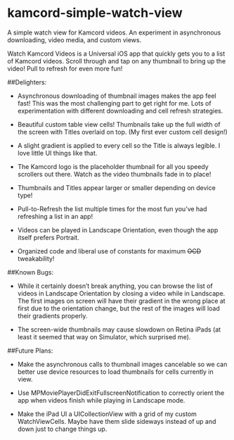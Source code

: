 # kamcord-simple-watch-view
A simple watch view for Kamcord videos. An experiment in asynchronous downloading, video media, and custom views.

Watch Kamcord Videos is a Universal iOS app that quickly gets you to a list of Kamcord videos. Scroll through and tap on any thumbnail to bring up the video! Pull to refresh for even more fun!

##Delighters:

- Asynchronous downloading of thumbnail images makes the app feel fast! This was the most challenging part to get right for me. Lots of experimentation with different downloading and cell refresh strategies.

- Beautiful custom table view cells! Thumbnails take up the full width of the screen with Titles overlaid on top. (My first ever custom cell design!)

- A slight gradient is applied to every cell so the Title is always legible. I love little UI things like that.

- The Kamcord logo is the placeholder thumbnail for all you speedy scrollers out there. Watch as the video thumbnails fade in to place!

- Thumbnails and Titles appear larger or smaller depending on device type!

- Pull-to-Refresh the list multiple times for the most fun you’ve had refreshing a list in an app!

- Videos can be played in Landscape Orientation, even though the app itself prefers Portrait.

- Organized code and liberal use of constants for maximum ~~OCD~~ tweakability!


##Known Bugs:

- While it certainly doesn’t break anything, you can browse the list of videos in Landscape Orientation by closing a video while in Landscape. The first images on screen will have their gradient in the wrong place at first due to the orientation change, but the rest of the images will load their gradients properly.

- The screen-wide thumbnails may cause slowdown on Retina iPads (at least it seemed that way on Simulator, which surprised me).


##Future Plans:

- Make the asynchronous calls to thumbnail images cancelable so we can better use device resources to load thumbnails for cells currently in view.

- Use MPMoviePlayerDidExitFullscreenNotification to correctly orient the app when videos finish while playing in Landscape mode.

- Make the iPad UI a UICollectionView with a grid of my custom WatchViewCells. Maybe have them slide sideways instead of up and down just to change things up.